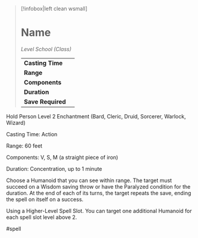 > [!infobox|left clean wsmall]
> # Name
> *Level School (Class)*
> 
> | | |
> | - | - |
> | **Casting Time** | |
> | **Range** | |
> | **Components** | |
> | **Duration** | |
> | **Save Required** | |

Hold Person
Level 2 Enchantment (Bard, Cleric, Druid, Sorcerer, Warlock, Wizard)

Casting Time: Action

Range: 60 feet

Components: V, S, M (a straight piece of iron)

Duration: Concentration, up to 1 minute

Choose a Humanoid that you can see within range. The target must succeed on a Wisdom saving throw or have the Paralyzed condition for the duration. At the end of each of its turns, the target repeats the save, ending the spell on itself on a success.

Using a Higher-Level Spell Slot. You can target one additional Humanoid for each spell slot level above 2.

#spell